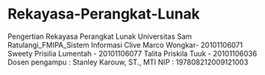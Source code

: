 # Rekayasa-Perangkat-Lunak
Pengertian Rekayasa Perangkat Lunak Universitas Sam Ratulangi_FMIPA_Sistem Informasi  Clive Marco Wongkar- 20101106071 Sweety Prisilia Lumentah - 20101106077 Talita Priskila Tuuk - 20101106036 Dosen pengampu : Stanley Karouw, ST., MTI NIP : 197808212009121003
